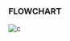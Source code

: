   ### FLOWCHART
  
 ![c](https://user-images.githubusercontent.com/60978907/143232270-ddf06281-f8bc-4bf8-b401-c3d7726a60b8.jpg)
 

